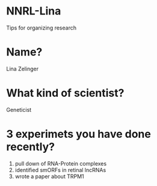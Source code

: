 # NNRL-Lina
Tips for organizing research

# Name?
Lina Zelinger
# What kind of scientist?
Geneticist
# 3 experimets you have done recently?
1. pull down of RNA-Protein complexes
2. identified smORFs in retinal lncRNAs
3. wrote a paper about TRPM1
